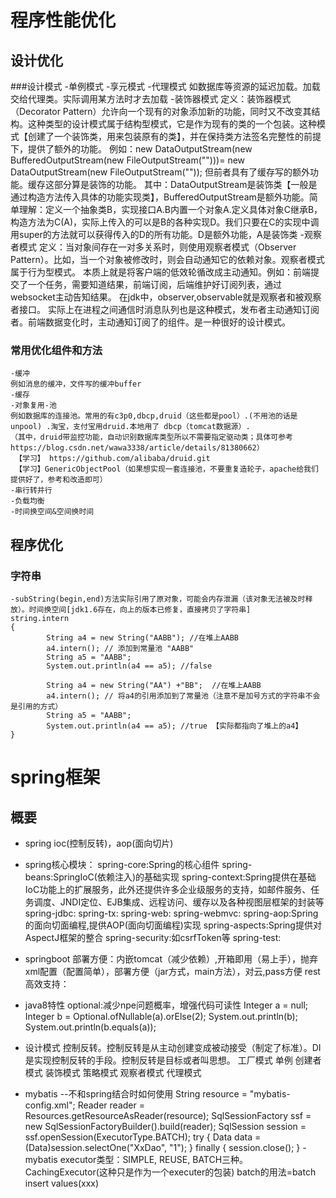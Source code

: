 # 程序性能优化
## 设计优化
###设计模式
    -单例模式
    -享元模式
    -代理模式
        如数据库等资源的延迟加载。加载交给代理类。实际调用某方法时才去加载
    -装饰器模式
    定义：装饰器模式（Decorator Pattern）允许向一个现有的对象添加新的功能，同时又不改变其结构。这种类型的设计模式属于结构型模式，它是作为现有的类的一个包装。这种模式【创建了一个装饰类，用来包装原有的类】，并在保持类方法签名完整性的前提下，提供了额外的功能。
    例如：new DataOutputStream(new BufferedOutputStream(new FileOutputStream("")))=
    new DataOutputStream(new FileOutputStream("")); 但前者具有了缓存写的额外功能。缓存这部分算是装饰的功能。
    其中：DataOutputStream是装饰类【一般是通过构造方法传入具体的功能实现类】，BufferedOutputStream是额外功能。简单理解：定义一个抽象类B，实现接口A.B内置一个对象A.定义具体对象C继承B，构造方法为C(A)，实际上传入的可以是B的各种实现D。我们只要在C的实现中调用super的方法就可以获得传入的D的所有功能。D是额外功能，A是装饰类
    -观察者模式
    定义：当对象间存在一对多关系时，则使用观察者模式（Observer Pattern）。比如，当一个对象被修改时，则会自动通知它的依赖对象。观察者模式属于行为型模式。
    本质上就是将客户端的低效轮循改成主动通知。例如：前端提交了一个任务，需要知道结果，前端订阅，后端维护好订阅列表，通过websocket主动告知结果。
    在jdk中，observer,observable就是观察者和被观察者接口。
    实际上在进程之间通信时消息队列也是这种模式，发布者主动通知订阅者。前端数据变化时，主动通知订阅了的组件。是一种很好的设计模式。
### 常用优化组件和方法
    -缓冲
    例如消息的缓冲，文件写的缓冲buffer
    -缓存
    -对象复用-池
    例如数据库的连接池。常用的有c3p0,dbcp,druid（这些都是pool）.(不用池的话是unpool) .淘宝，支付宝用druid.本地用了 dbcp（tomcat数据源）.
    （其中，druid带监控功能，自动识别数据库类型所以不需要指定驱动类；具体可参考https://blog.csdn.net/wawa3338/article/details/81380662）
     【学习】 https://github.com/alibaba/druid.git
     【学习】GenericObjectPool（如果想实现一套连接池，不要重复造轮子，apache给我们提供好了，参考和改造即可）
    -串行转并行
    -负载均衡
    -时间换空间&空间换时间
## 程序优化
### 字符串
    -subString(begin,end)方法实际引用了原对象，可能会内存泄漏（该对象无法被及时释放）。时间换空间[jdk1.6存在，向上的版本已修复，直接拷贝了字符串]
    string.intern
    {
            String a4 = new String("AABB"); //在堆上AABB
            a4.intern(); // 添加到常量池 "AABB"
            String a5 = "AABB";
            System.out.println(a4 == a5); //false
                
            String a4 = new String("AA") +"BB";  //在堆上AABB
            a4.intern(); // 将a4的引用添加到了常量池（注意不是加号方式的字符串不会是引用的方式）
            String a5 = "AABB";
            System.out.println(a4 == a5); //true 【实际都指向了堆上的a4】
    }


# spring框架
## 概要
* spring ioc(控制反转)，aop(面向切片)
* spring核心模块：
    spring-core:Spring的核心组件
    spring-beans:SpringIoC(依赖注入)的基础实现
    spring-context:Spring提供在基础IoC功能上的扩展服务，此外还提供许多企业级服务的支持，如邮件服务、任务调度、JNDI定位、EJB集成、远程访问、缓存以及各种视图层框架的封装等
    spring-jdbc:
    spring-tx:
    spring-web:
    spring-webmvc:
    spring-aop:Spring的面向切面编程,提供AOP(面向切面编程)实现
    spring-aspects:Spring提供对AspectJ框架的整合
    spring-security:如csrfToken等
    spring-test:

* springboot
    部署方便：内嵌tomcat（减少依赖）,开箱即用（易上手），抛弃xml配置（配置简单），部署方便（jar方式，main方法），对云,pass方便
    rest高效支持：

* java8特性
    optional:减少npe问题概率，增强代码可读性
        Integer a = null;
        Integer b = Optional.ofNullable(a).orElse(2);
        System.out.println(b);
        System.out.println(b.equals(a));
* 设计模式
    控制反转。控制反转是从主动创建变成被动接受（制定了标准）。DI是实现控制反转的手段。控制反转是目标或者叫思想。
    工厂模式
    单例
    创建者模式
    装饰模式
    策略模式
    观察者模式
    代理模式
* mybatis
    --不和spring结合时如何使用
    String resource = "mybatis-config.xml";
    Reader reader = Resources.getResourceAsReader(resource);
    SqlSessionFactory ssf = new SqlSessionFactoryBuilder().build(reader);
    SqlSession session = ssf.openSession(ExecutorType.BATCH);
    try {
        Data data = (Data)session.selectOne("XxDao", "1");
    } finally {
        session.close();
    }
    -mybatis executor类型：SIMPLE, REUSE, BATCH三种。CachingExecutor(这种只是作为一个executer的包装)
    batch的用法=batch insert values(xxx)

